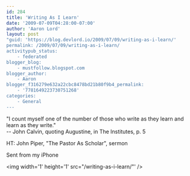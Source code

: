 ```yaml
---
id: 284
title: 'Writing As I Learn'
date: '2009-07-09T04:28:00-07:00'
author: 'Aaron Lord'
layout: post
"guid: 'https://blog.devlord.io/2009/07/09/writing-as-i-learn/'
permalink: /2009/07/09/writing-as-i-learn/
activitypub_status:
    - federated
blogger_blog:
    - mustfollow.blogspot.com
blogger_author:
    - Aaron
blogger_f316279e632a22cbc8478bd21b80f9b4_permalink:
    - '7781649223730751268'
categories:
    - General
---
```


"I count myself one of the number of those who write as they learn and  <br>learn as they write."<br>-- John Calvin, quoting Augustine, in The Institutes, p. 5<p>HT: John Piper, "The Pastor As Scholar", sermon<p>Sent from my iPhone<div class="blogger-post-footer"><img width='1' height='1' src="/writing-as-i-learn/"' /></div>